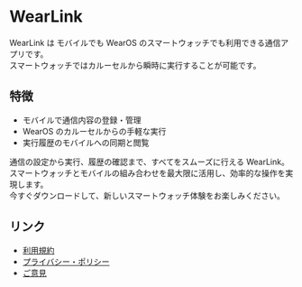 # WearLink

WearLink は モバイルでも WearOS のスマートウォッチでも利用できる通信アプリです。  
スマートウォッチではカルーセルから瞬時に実行することが可能です。

## 特徴

- モバイルで通信内容の登録・管理
- WearOS のカルーセルからの手軽な実行
- 実行履歴のモバイルへの同期と閲覧

通信の設定から実行、履歴の確認まで、すべてをスムーズに行える WearLink。  
スマートウォッチとモバイルの組み合わせを最大限に活用し、効率的な操作を実現します。  
今すぐダウンロードして、新しいスマートウォッチ体験をお楽しみください。

## リンク

- [利用規約](terms_of_use.html)
- [プライバシー・ポリシー](privacy_policy.html)
- [ご意見](https://forms.gle/LV4HMAfwb9JxwfRG8)